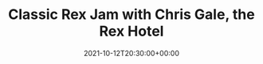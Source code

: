 ---
templateKey: event
guid: 8A03A1FD-CAA8-EE03-9F09-C02F4AE5C6B0
date: 2021-10-12T20:30:00+00:00
eventTime: '8:30pm'
title: Classic Rex Jam with Chris Gale, the Rex Hotel
artist: Classic Rex Jam with Chris Gale
city: Toronto
venue: the Rex Hotel
group: Tim Shia
guests: Matt Newton, Chris Banks
---